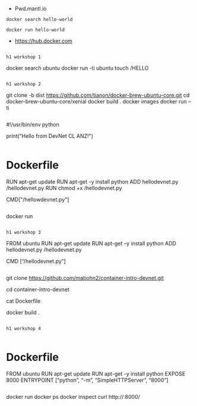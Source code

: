 * Pwd.mantl.io

```
docker search hello-world
```

```
docker run hello-world
```

* https://hub.docker.com

```

h1 workshop 1

```
docker search ubuntu
docker run -ti ubuntu
touch /HELLO
```

h1 workshop 2

```
git clone -b dist https://github.com/tianon/docker-brew-ubuntu-core.git
cd docker-brew-ubuntu-core/xenial
docker build .
docker images
docker run –ti <image id>
```

```
#!/usr/bin/env python

print("Hello from DevNet CL ANZ!")
```

```
# Dockerfile
RUN apt-get update
RUN apt-get -y install python
ADD hellodevnet.py /hellodevnet.py
RUN chmod +x /hellodevnet.py

CMD["/hellowdevnet.py"]
```

```
docker run <image ID>
```

h1 workshop 3

```
FROM ubuntu
RUN apt-get update
RUN apt-get –y install python
ADD hellodevnet.py /hellodevnet.py

CMD [“/hellodevnet.py”]
```

```
git clone https://github.com/matjohn2/container-intro-devnet.git

cd container-intro-devnet

cat Dockerfile

docker build .
```

h1 workshop 4


```
# Dockerfile
FROM ubuntu
RUN apt-get update
RUN apt-get -y install python
EXPOSE 8000
ENTRYPOINT [“python”, “-m”, “SimpleHTTPServer”, “8000”]
```

```
docker run <new image id>
docker ps
docker inspect <Container ID> 
curl http://<CONTAINERIP>:8000/
```



